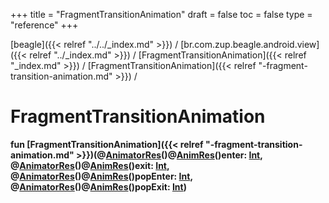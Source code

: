 +++
title = "FragmentTransitionAnimation"
draft = false
toc = false
type = "reference"
+++

[beagle]({{< relref "../../_index.md" >}}) / [br.com.zup.beagle.android.view]({{< relref "../_index.md" >}}) / [FragmentTransitionAnimation]({{< relref "_index.md" >}}) / [FragmentTransitionAnimation]({{< relref "-fragment-transition-animation.md" >}}) / 



# FragmentTransitionAnimation  
  
<b><b>fun [FragmentTransitionAnimation]({{< relref "-fragment-transition-animation.md" >}})(@[AnimatorRes](https://developer.android.com/reference/kotlin/androidx/annotation/AnimatorRes.html)()@[AnimRes](https://developer.android.com/reference/kotlin/androidx/annotation/AnimRes.html)()enter: [Int](https://kotlinlang.org/api/latest/jvm/stdlib/kotlin/-int/index.html), @[AnimatorRes](https://developer.android.com/reference/kotlin/androidx/annotation/AnimatorRes.html)()@[AnimRes](https://developer.android.com/reference/kotlin/androidx/annotation/AnimRes.html)()exit: [Int](https://kotlinlang.org/api/latest/jvm/stdlib/kotlin/-int/index.html), @[AnimatorRes](https://developer.android.com/reference/kotlin/androidx/annotation/AnimatorRes.html)()@[AnimRes](https://developer.android.com/reference/kotlin/androidx/annotation/AnimRes.html)()popEnter: [Int](https://kotlinlang.org/api/latest/jvm/stdlib/kotlin/-int/index.html), @[AnimatorRes](https://developer.android.com/reference/kotlin/androidx/annotation/AnimatorRes.html)()@[AnimRes](https://developer.android.com/reference/kotlin/androidx/annotation/AnimRes.html)()popExit: [Int](https://kotlinlang.org/api/latest/jvm/stdlib/kotlin/-int/index.html))</b></b>  



